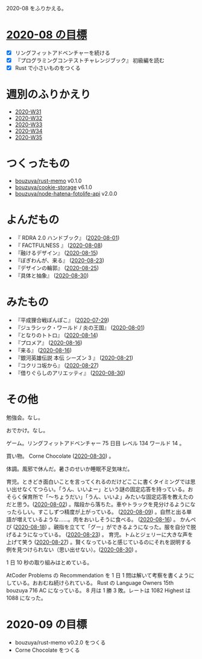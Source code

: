 2020-08 をふりかえる。

# [2020-08 の目標][2020-07-31]

- [x] リングフィットアドベンチャーを続ける
- [x] 『プログラミングコンテストチャレンジブック』 初級編を読む
- [x] Rust で小さいものをつくる

# 週別のふりかえり

- [2020-W31][2020-08-02]
- [2020-W32][2020-08-09]
- [2020-W33][2020-08-16]
- [2020-W34][2020-08-23]
- [2020-W35][2020-08-30]

# つくったもの

- [bouzuya/rust-memo][] v0.1.0
- [bouzuya/cookie-storage][] v6.1.0
- [bouzuya/node-hatena-fotolife-api][] v2.0.0

# よんだもの

- 『 RDRA 2.0 ハンドブック』 ([2020-08-01][])
- 『 FACTFULNESS 』 ([2020-08-08][])
- 『融けるデザイン』 ([2020-08-15][])
- 『ぼぎわんが、来る』 ([2020-08-23][])
- 『デザインの輪郭』 ([2020-08-25][])
- 『具体と抽象』 ([2020-08-30][])

# みたもの

- 『平成狸合戦ぽんぽこ』 ([2020-07-29][])
- 『ジュラシック・ワールド / 炎の王国』 ([2020-08-01][])
- 『となりのトトロ』 ([2020-08-14][])
- 『プロメア』 ([2020-08-16][])
- 『来る』 ([2020-08-16][])
- 『銀河英雄伝説 本伝 シーズン 3 』 ([2020-08-21][])
- 『コクリコ坂から』 ([2020-08-27][])
- 『借りぐらしのアリエッティ』 ([2020-08-30][])

# その他

勉強会。なし。

おでかけ。なし。

ゲーム。リングフィットアドベンチャー 75 日目 レベル 134 ワールド 14 。

買い物。 Corne Chocolate ([2020-08-30][]) 。

体調。風邪で休んだ。暑さのせいか睡眠不足気味だ。

育児。ときどき面白いことを言ってくれるのだけどここに書くタイミングでは思い出せなくてつらい。「うん、いいよー」という謎の固定応答を持っている。おそらく保育所で「〜ちょうだい」「うん、いいよ」みたいな固定応答を教えたのだと思う。([2020-08-02][]) 。階段から落ちた。車やトラックを見分けるようになったらしい。すこしずつ精度が上がっている。 ([2020-08-09][]) 。自然と出る単語が増えているような……。肉をおいしそうに食べる。 ([2020-08-16][]) 。 かんぺぴ ([2020-08-18][]) 。親指を立てて「グー」ができるようになった。服を自分で脱げるようになっている。 ([2020-08-23][]) 。
育児。トムとジェリーに大きな声を上げて笑う ([2020-08-27][]) 。賢くなっていると感じているのにそれを説明する例を見つけられない（思い出せない）。([2020-08-30][]) 。

1 日 10 秒の取り組みはとめている。

AtCoder Problems の Recommendation を 1 日 1 問は解いて考察を書くようにしている。おおむね続けられている。 Rust の Language Owners 15th bouzuya 716 AC になっている。 8 月は 1 勝 3 敗。レートは 1082 Highest は 1088 になった。

# 2020-09 の目標

- bouzuya/rust-memo v0.2.0 をつくる
- Corne Chocolate をつくる

[2020-07-29]: https://blog.bouzuya.net/2020/07/29/
[2020-07-31]: https://blog.bouzuya.net/2020/07/31/
[2020-08-01]: https://blog.bouzuya.net/2020/08/01/
[2020-08-02]: https://blog.bouzuya.net/2020/08/02/
[2020-08-08]: https://blog.bouzuya.net/2020/08/08/
[2020-08-09]: https://blog.bouzuya.net/2020/08/09/
[2020-08-14]: https://blog.bouzuya.net/2020/08/14/
[2020-08-15]: https://blog.bouzuya.net/2020/08/15/
[2020-08-16]: https://blog.bouzuya.net/2020/08/16/
[2020-08-18]: https://blog.bouzuya.net/2020/08/18/
[2020-08-21]: https://blog.bouzuya.net/2020/08/21/
[2020-08-23]: https://blog.bouzuya.net/2020/08/23/
[2020-08-25]: https://blog.bouzuya.net/2020/08/25/
[2020-08-27]: https://blog.bouzuya.net/2020/08/27/
[2020-08-30]: https://blog.bouzuya.net/2020/08/30/
[bouzuya/cookie-storage]: https://github.com/bouzuya/cookie-storage
[bouzuya/node-hatena-fotolife-api]: https://github.com/bouzuya/node-hatena-fotolife-api
[bouzuya/rust-memo]: https://github.com/bouzuya/rust-memo
